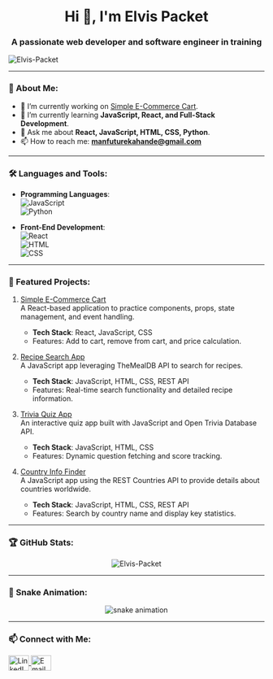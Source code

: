 <h1 align="center">Hi 👋, I'm Elvis Packet</h1>
<h3 align="center">A passionate web developer and software engineer in training</h3>

<p align="left"> <img src="https://komarev.com/ghpvc/?username=Elvis-Packet&label=Profile%20views&color=0e75b6&style=flat" alt="Elvis-Packet" /> </p>

---

### 🚀 About Me:
- 🔭 I’m currently working on [Simple E-Commerce Cart]([https://github.com/Elvis-Packet/Simple-Ecommerce-Cart](https://github.com/Elvis-Packet/E-commerce-code-challange)).
- 🌱 I’m currently learning **JavaScript, React, and Full-Stack Development**.
- 💬 Ask me about **React, JavaScript, HTML, CSS, Python**.
- 📫 How to reach me: **[manfuturekahande@gmail.com](mailto:manfuturekahande@gmail.com)**

---

### 🛠️ Languages and Tools:
- **Programming Languages**:  
  ![JavaScript](https://img.shields.io/badge/-JavaScript-F7DF1E?logo=javascript&logoColor=black&style=flat)  
  ![Python](https://img.shields.io/badge/-Python-3776AB?logo=python&logoColor=white&style=flat)

- **Front-End Development**:  
  ![React](https://img.shields.io/badge/-React-61DAFB?logo=react&logoColor=white&style=flat)  
  ![HTML](https://img.shields.io/badge/-HTML-E34F26?logo=html5&logoColor=white&style=flat)  
  ![CSS](https://img.shields.io/badge/-CSS-1572B6?logo=css3&logoColor=white&style=flat)

---

### 🔨 Featured Projects:
1. [Simple E-Commerce Cart](https://github.com/Elvis-Packet/Simple-Ecommerce-Cart)  
   A React-based application to practice components, props, state management, and event handling.
   - **Tech Stack**: React, JavaScript, CSS
   - Features: Add to cart, remove from cart, and price calculation.

2. [Recipe Search App](https://github.com/Elvis-Packet/Recipe-Search-App)  
   A JavaScript app leveraging TheMealDB API to search for recipes.
   - **Tech Stack**: JavaScript, HTML, CSS, REST API
   - Features: Real-time search functionality and detailed recipe information.

3. [Trivia Quiz App](https://github.com/Elvis-Packet/Trivia-Quiz-App)  
   An interactive quiz app built with JavaScript and Open Trivia Database API.
   - **Tech Stack**: JavaScript, HTML, CSS
   - Features: Dynamic question fetching and score tracking.

4. [Country Info Finder](https://github.com/Elvis-Packet/Country-Info-Finder)  
   A JavaScript app using the REST Countries API to provide details about countries worldwide.
   - **Tech Stack**: JavaScript, HTML, CSS, REST API
   - Features: Search by country name and display key statistics.

---

### 🏆 GitHub Stats:
<p align="center">
  <img src="https://github-readme-stats.vercel.app/api?username=Elvis-Packet&show_icons=true&theme=radical" alt="Elvis-Packet" />
</p>

---

### 🐍 Snake Animation:
<p align="center">
  <img src="https://github.com/Elvis-Packet/Elvis-Packet/blob/output/github-contribution-grid-snake.svg" alt="snake animation" />
</p>

---

### 📫 Connect with Me:
<p align="left">
<a href="https://linkedin.com/in/Elvis-Packet" target="blank">
  <img align="center" src="https://cdn.jsdelivr.net/npm/simple-icons@3.0.1/icons/linkedin.svg" alt="LinkedIn" height="30" width="40" />
</a>
<a href="mailto:pearlcious19@gmail.com" target="blank">
  <img align="center" src="https://cdn.jsdelivr.net/npm/simple-icons@3.0.1/icons/gmail.svg" alt="Email" height="30" width="40" />
</a>
</p>
